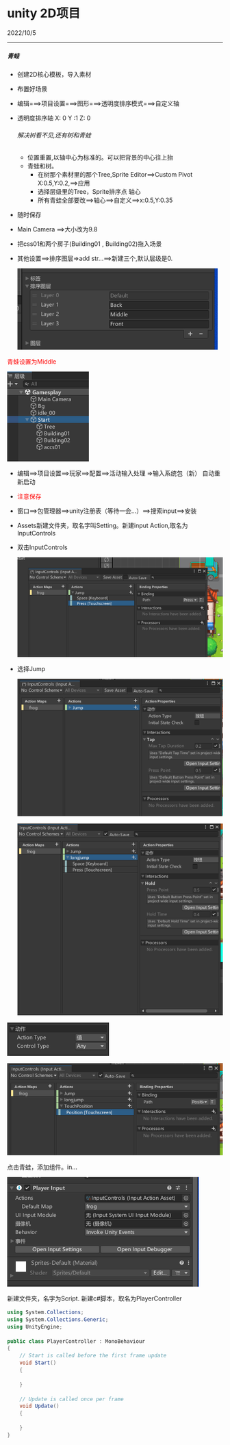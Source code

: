 # unity 2D项目

2022/10/5

<hr>

##### 青蛙

* 创建2D核心模板，导入素材

* 布置好场景

* 编辑===>项目设置===>图形===>透明度排序模式===>自定义轴

* 透明度排序轴 X: 0       Y :1       Z: 0   

  ###### 解决树看不见,还有树和青蛙

  * 位置重置,以轴中心为标准的。可以把背景的中心往上抬
  * 青蛙和树。
    * 在树那个素材里的那个Tree,Sprite Editor==>Custom Pivot  X:0.5,Y:0.2,==>应用
    * 选择层级里的Tree，Sprite排序点 轴心
    * 所有青蛙全部要改==>轴心==>自定义==>x:0.5,Y:0.35
  
* 随时保存

* Main Camera ==>大小改为9.8

* 把css01和两个房子(Building01 , Building02)拖入场景

* 其他设置==>排序图层=>add str...==>新建三个,默认层级是0.

  ![tp](./img/01.png)

<span style="color:red">青蛙设置为Middle</span>

![tp](./img/02.png)



* 编辑==>项目设置==>玩家==>配置==>活动输入处理 =>输入系统包（新）	自动重新启动

* <span style="color:red">注意保存</span>

* 窗口==>包管理器==>unity注册表（等待一会...）==>搜索input==>安装

* Assets新建文件夹，取名字叫Setting。新建input Action,取名为InputControls

* 双击InputControls

  ![tp](./img/03.png)



* 选择Jump

  ![tp](./img/04.png)

  ![p](./img/05.png)





![p](./img/06_1.png)

![p](./img/06.png)



点击青蛙，添加组件。in...

![p](./img/07.png)



新建文件夹，名字为Script. 新建c#脚本，取名为PlayerController

```c#
using System.Collections;
using System.Collections.Generic;
using UnityEngine;

public class PlayerController : MonoBehaviour
{
    // Start is called before the first frame update
    void Start()
    {
        
    }

    // Update is called once per frame
    void Update()
    {
        
    }
}
```

